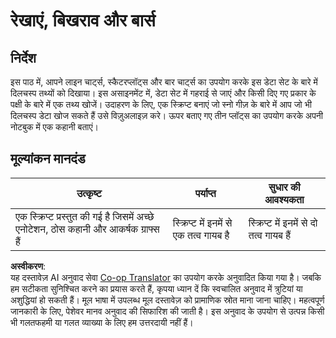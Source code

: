 <!--
CO_OP_TRANSLATOR_METADATA:
{
  "original_hash": "0ea21b6513df5ade7419c6b7d65f10b1",
  "translation_date": "2025-08-24T22:54:02+00:00",
  "source_file": "3-Data-Visualization/R/09-visualization-quantities/assignment.md",
  "language_code": "hi"
}
-->
# रेखाएं, बिखराव और बार्स

## निर्देश

इस पाठ में, आपने लाइन चार्ट्स, स्कैटरप्लॉट्स और बार चार्ट्स का उपयोग करके इस डेटा सेट के बारे में दिलचस्प तथ्यों को दिखाया। इस असाइनमेंट में, डेटा सेट में गहराई से जाएं और किसी दिए गए प्रकार के पक्षी के बारे में एक तथ्य खोजें। उदाहरण के लिए, एक स्क्रिप्ट बनाएं जो स्नो गीज़ के बारे में आप जो भी दिलचस्प डेटा खोज सकते हैं उसे विज़ुअलाइज़ करे। ऊपर बताए गए तीन प्लॉट्स का उपयोग करके अपनी नोटबुक में एक कहानी बताएं।

## मूल्यांकन मानदंड

उत्कृष्ट | पर्याप्त | सुधार की आवश्यकता
--- | --- | -- |
एक स्क्रिप्ट प्रस्तुत की गई है जिसमें अच्छे एनोटेशन, ठोस कहानी और आकर्षक ग्राफ्स हैं | स्क्रिप्ट में इनमें से एक तत्व गायब है | स्क्रिप्ट में इनमें से दो तत्व गायब हैं

**अस्वीकरण**:  
यह दस्तावेज़ AI अनुवाद सेवा [Co-op Translator](https://github.com/Azure/co-op-translator) का उपयोग करके अनुवादित किया गया है। जबकि हम सटीकता सुनिश्चित करने का प्रयास करते हैं, कृपया ध्यान दें कि स्वचालित अनुवाद में त्रुटियां या अशुद्धियां हो सकती हैं। मूल भाषा में उपलब्ध मूल दस्तावेज़ को प्रामाणिक स्रोत माना जाना चाहिए। महत्वपूर्ण जानकारी के लिए, पेशेवर मानव अनुवाद की सिफारिश की जाती है। इस अनुवाद के उपयोग से उत्पन्न किसी भी गलतफहमी या गलत व्याख्या के लिए हम उत्तरदायी नहीं हैं।